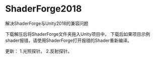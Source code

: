 # ShaderForge2018
解决ShaderForge与Unity2018的兼容问题

下载解压后将ShaderForge文件夹拖入Unity项目中，
下载后如果项目示例shader报错，请使用ShaderForge打开报错的Shader重新编译。

更新：
     1.光照探针。
     2.反射探针。